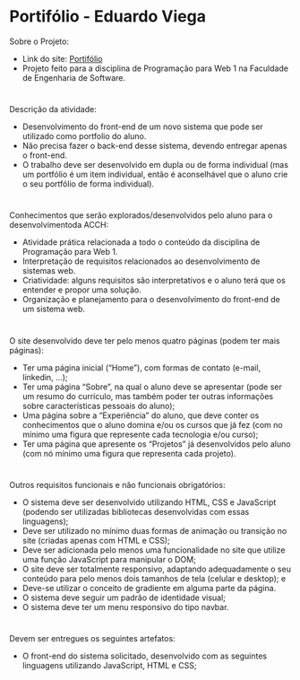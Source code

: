 # Portifólio - Eduardo Viega

Sobre o Projeto:
- Link do site: [Portifólio](https://eduardoviega.github.io/Portifolio/)
- Projeto feito para a disciplina de Programação para Web 1 na Faculdade de Engenharia de Software.

#

Descrição da atividade:
- Desenvolvimento do front-end de um novo sistema que pode ser utilizado como portfolio do aluno.
- Não precisa fazer o back-end desse sistema, devendo entregar apenas o front-end.
- O trabalho deve ser desenvolvido em dupla ou de forma individual (mas um portfólio é um item individual, então é aconselhável que o aluno crie o seu portfólio de forma individual).

#

Conhecimentos que serão explorados/desenvolvidos pelo aluno para o desenvolvimentoda ACCH:
- Atividade prática relacionada a todo o conteúdo da disciplina de Programação para Web 1.
- Interpretação de requisitos relacionados ao desenvolvimento de sistemas web.
- Criatividade: alguns requisitos são interpretativos e o aluno terá que os entender e propor uma solução.
- Organização e planejamento para o desenvolvimento do front-end de um sistema web.

#

O site desenvolvido deve ter pelo menos quatro páginas (podem ter mais páginas):
- Ter uma página inicial (“Home”), com formas de contato (e-mail, linkedin, ...);
- Ter uma página “Sobre”, na qual o aluno deve se apresentar (pode ser um resumo do currículo, mas também poder ter outras informações sobre características pessoais do aluno);
- Uma página sobre a “Experiência” do aluno, que deve conter os conhecimentos que o aluno domina e/ou os cursos que  já fez (com no mínimo uma figura que represente cada tecnologia e/ou curso);
- Ter uma página que apresente os “Projetos” já desenvolvidos pelo aluno (com nó mínimo uma figura que representa cada projeto).

#

Outros requisitos funcionais e não funcionais obrigatórios:
- O sistema deve ser desenvolvido utilizando HTML, CSS e JavaScript (podendo ser utilizadas bibliotecas desenvolvidas com essas linguagens);
- Deve ser utilizado no mínimo duas formas de animação ou transição no site (criadas apenas com HTML e CSS);
- Deve ser adicionada pelo menos uma funcionalidade no site que utilize uma função JavaScript para manipular o DOM;
- O site deve ser totalmente responsivo, adaptando adequadamente o seu conteúdo para pelo menos dois tamanhos de tela (celular e desktop); e
- Deve-se utilizar o conceito de gradiente em alguma parte da página.
- O sistema deve seguir um padrão de identidade visual;
- O sistema deve ter um menu responsivo do tipo navbar.

#

Devem ser entregues os seguintes artefatos:
- O front-end do sistema solicitado, desenvolvido com as seguintes linguagens utilizando JavaScript, HTML e CSS;
